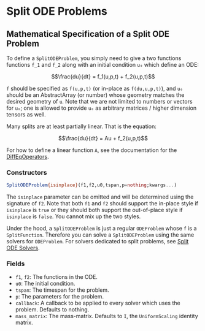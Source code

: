 # Split ODE Problems

## Mathematical Specification of a Split ODE Problem

To define a `SplitODEProblem`, you simply need to give a two functions
functions ``f_1`` and ``f_2`` along with an initial condition ``u₀`` which
define an ODE:

```math
\frac{du}{dt} =  f_1(u,p,t) + f_2(u,p,t)
```

`f` should be specified as `f(u,p,t)` (or in-place as `f(du,u,p,t)`), and `u₀` should
be an AbstractArray (or number) whose geometry matches the desired geometry of `u`.
Note that we are not limited to numbers or vectors for `u₀`; one is allowed to
provide `u₀` as arbitrary matrices / higher dimension tensors as well.

Many splits are at least partially linear. That is the equation:

```math
\frac{du}{dt} =  Au + f_2(u,p,t)
```

For how to define a linear function `A`, see the documentation for the [DiffEqOperators](../../features/diffeq_operator.html).

### Constructors

```julia
SplitODEProblem{isinplace}(f1,f2,u0,tspan,p=nothing;kwargs...)
```

The `isinplace` parameter can be omitted and will be determined using the signature of `f2`. 
Note that both `f1` and `f2` should support the in-place style if `isinplace` is `true` or they 
should both support the out-of-place style if `isinplace` is `false`. You cannot mix up the two styles.

Under the hood, a `SplitODEProblem` is just a regular `ODEProblem` whose `f` is a `SplitFunction`. 
Therefore you can solve a `SplitODEProblem` using the same solvers for `ODEProblem`. For solvers 
dedicated to split problems, see [Split ODE Solvers](../../solvers/split_ode_solve.html).

### Fields

* `f1`, `f2`: The functions in the ODE.
* `u0`: The initial condition.
* `tspan`: The timespan for the problem.
* `p`: The parameters for the problem.
* `callback`: A callback to be applied to every solver which uses the problem.
  Defaults to nothing.
* `mass_matrix`: The mass-matrix. Defaults to `I`, the `UniformScaling` identity matrix.
